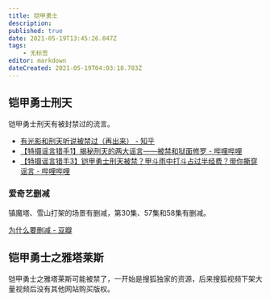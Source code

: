```yaml
---
title: 铠甲勇士
description: 
published: true
date: 2021-05-19T13:45:26.047Z
tags:
    - 无标签
editor: markdown
dateCreated: 2021-05-19T04:03:18.783Z
---
```


## 铠甲勇士刑天

铠甲勇士刑天有被封禁过的流言。

+ [有光影和刑天听说被禁过（再出来） - 知乎](https://web.archive.org/web/20210519035743/https://www.zhihu.com/question/38953199/answer/142568298)
+ [【特摄谣言猎手1】揭秘刑天的两大谣言——被禁和狱面修罗 - 哔哩哔哩](https://archive.is/HsXD5 "https://www.bilibili.com/video/BV1sD4y1Q7qk")
+ [【特摄谣言猎手3】铠甲勇士刑天被禁？甲斗雨中打斗占过半经费？带你撕穿谣言 - 哔哩哔哩](https://archive.ph/MLdyZ "https://www.bilibili.com/video/BV1R5411A74z")

### 爱奇艺删减

镇魔塔、雪山打架的场景有删减，第30集、57集和58集有删减。

[为什么要删减 - 豆瓣](https://web.archive.org/web/20210519030831/https://movie.douban.com/subject/5937977/discussion/616845524/)

## 铠甲勇士之雅塔莱斯

铠甲勇士之雅塔莱斯可能被禁了，一开始是搜狐独家的资源，后来搜狐视频下架大量视频后没有其他网站购买版权。